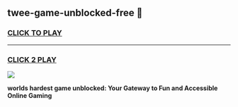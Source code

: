 
## twee-game-unblocked-free 👋
<h3>
<a href="https://premium.freeplayer.one?title=twee-game-unblocked-free&ref=14F">CLICK TO PLAY</a></h3>
<hr>

<h3>
<a href="https://premium.freeplayer.one?title=twee-game-unblocked-free&ref=14F">CLICK 2 PLAY</a>
  
</h3>

<a href="https://premium.freeplayer.one?title=twee-game-unblocked-free&ref=12F/"><img src="https://clearcache.store/games.png"></a>


**worlds hardest game unblocked: Your Gateway to Fun and Accessible Online Gaming**
